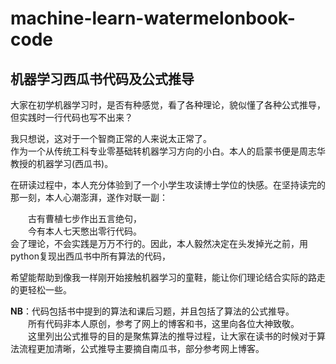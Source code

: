 # machine-learn-watermelonbook-code

## 机器学习西瓜书代码及公式推导

大家在初学机器学习时，是否有种感觉，看了各种理论，貌似懂了各种公式推导，但实践时一行代码也写不出来？

我只想说，这对于一个智商正常的人来说太正常了。  
作为一个从传统工科专业零基础转机器学习方向的小白。本人的启蒙书便是周志华教授的机器学习(西瓜书)。

在研读过程中，本人充分体验到了一个小学生攻读博士学位的快感。在坚持读完的那一刻，本人心潮澎湃，遂作对联一副：

&emsp;&emsp;古有曹植七步作出五言绝句，  
&emsp;&emsp;今有本人七天憋出零行代码。  
会了理论，不会实践是万万不行的。因此，本人毅然决定在头发掉光之前，用python复现出西瓜书中所有算法的代码，

希望能帮助到像我一样刚开始接触机器学习的童鞋，能让你们理论结合实际的路走的更轻松一些。

**NB**：代码包括书中提到的算法和课后习题，并且包括了算法的公式推导。  
&emsp;&emsp;所有代码非本人原创，参考了网上的博客和书，这里向各位大神致敬。  
&emsp;&emsp;这里列出公式推导的目的是聚焦算法的推导过程，让大家在读书的时候对于算法流程更加清晰，公式推导主要摘自南瓜书，部分参考网上博客。
